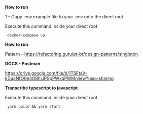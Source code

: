 **How to run**

1 - Copy .env.example file to your .env onto the direct root

Execute this command inside your direct root
   

     docker-compose up

**How to run**

Pattern - https://refactoring.guru/pt-br/design-patterns/singleton


**DOCS - Postman**

https://drive.google.com/file/d/1TSFtaV-kDqaNfO0e4OBhLiPSpPWxqPWM/view?usp=sharing


**Transcribe typescript to javascript**


Execute this command inside your direct root
   

     yarn build && yarn start
